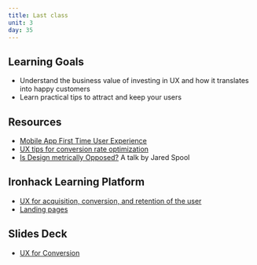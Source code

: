 ```yaml
---
title: Last class
unit: 3
day: 35
---
```

## Learning Goals

* Understand the business value of investing in UX and how it translates into happy customers
* Learn practical tips to attract and keep your users

## Resources

* [Mobile App First Time User Experience](https://firsttimeux.tumblr.com/post/143667998997/reddit-mobile-app-first-time-user-experience-the)
* [UX tips for conversion rate optimization](https://www.awwwards.com/7-ux-tips-for-effective-conversion-rate-optimization.html)
* [Is Design metrically Opposed?](https://player.vimeo.com/video/138359368) A talk by Jared Spool

## Ironhack Learning Platform

* [UX for acquisition, conversion, and retention of the user](http://learn.ironhack.com/#/learning_unit/7145)
* [Landing pages](http://learn.ironhack.com/#/learning_unit/7146) 

## Slides Deck

* [UX for Conversion](https://docs.google.com/presentation/d/1wtKYhbcTCxoeUUmlaHkdgRHwS6e0iW4EqIqUADuCHMQ)
